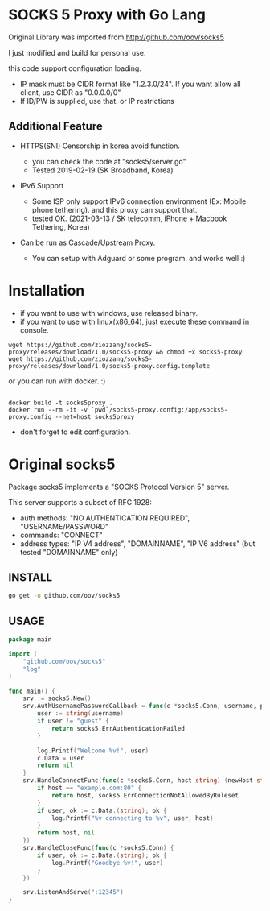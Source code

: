SOCKS 5 Proxy with Go Lang
=====

Original Library was imported from http://github.com/oov/socks5

I just modified and build for personal use.

this code support configuration loading.

* IP mask must be CIDR format like "1.2.3.0/24". If you want allow all client, use CIDR as "0.0.0.0/0"
* If ID/PW is supplied, use that. or IP restrictions

Additional Feature
-----
* HTTPS(SNI) Censorship in korea avoid function.
    * you can check the code at "socks5/server.go"
    * Tested 2019-02-19 (SK Broadband, Korea)

* IPv6 Support
    * Some ISP only support IPv6 connection environment (Ex: Mobile phone tethering). and this proxy can support that.
    * tested OK. (2021-03-13 / SK telecomm, iPhone + Macbook Tethering, Korea)

* Can be run as Cascade/Upstream Proxy.
    * You can setup with Adguard or some program. and works well :)

Installation
============
* if you want to use with windows, use released binary.
* if you want to use with linux(x86_64), just execute these command in console.
```
wget https://github.com/ziozzang/socks5-proxy/releases/download/1.0/socks5-proxy && chmod +x socks5-proxy
wget https://github.com/ziozzang/socks5-proxy/releases/download/1.0/socks5-proxy.config.template 
```


or you can run with docker. :)

```

docker build -t socks5proxy .
docker run --rm -it -v `pwd`/socks5-proxy.config:/app/socks5-proxy.config --net=host socks5proxy

```

* don't forget to edit configuration.

Original socks5
======

Package socks5 implements a "SOCKS Protocol Version 5" server.

This server supports a subset of RFC 1928:

* auth methods: "NO AUTHENTICATION REQUIRED", "USERNAME/PASSWORD"
* commands: "CONNECT"
* address types: "IP V4 address", "DOMAINNAME", "IP V6 address"
(but tested "DOMAINNAME" only)

INSTALL
-------

```sh
go get -u github.com/oov/socks5
```

USAGE
-----

```go
package main

import (
	"github.com/oov/socks5"
	"log"
)

func main() {
	srv := socks5.New()
	srv.AuthUsernamePasswordCallback = func(c *socks5.Conn, username, password []byte) error {
		user := string(username)
		if user != "guest" {
			return socks5.ErrAuthenticationFailed
		}

		log.Printf("Welcome %v!", user)
		c.Data = user
		return nil
	}
	srv.HandleConnectFunc(func(c *socks5.Conn, host string) (newHost string, err error) {
		if host == "example.com:80" {
			return host, socks5.ErrConnectionNotAllowedByRuleset
		}
		if user, ok := c.Data.(string); ok {
			log.Printf("%v connecting to %v", user, host)
		}
		return host, nil
	})
	srv.HandleCloseFunc(func(c *socks5.Conn) {
		if user, ok := c.Data.(string); ok {
			log.Printf("Goodbye %v!", user)
		}
	})

	srv.ListenAndServe(":12345")
}
```

